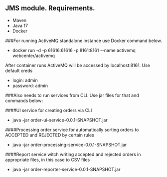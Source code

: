 ## JMS module. Requirements.
* Maven
* Java 17
* Docker 

###For running ActiveMQ standalone instance use Docker command below.
* docker run -d -p 61616:61616 -p 8161:8161 --name activemq webcenter/activemq

After container runs ActiveMQ will be accessed by localhost:8161. Use default creds
* login: admin
* password: admin

###Also needs to run services from CLI. Use jar files for that and commands below:

####UI service for creating orders via CLI 
- java -jar order-ui-service-0.0.1-SNAPSHOT.jar

####Processing order service for automatically sorting orders to ACCEPTED and REJECTED by certain rules
* java -jar order-processing-service-0.0.1-SNAPSHOT.jar

####Report service witch writing accepted and rejected orders in appropriate files, in this case to CSV files
* java -jar order-reporter-service-0.0.1-SNAPSHOT.jar
